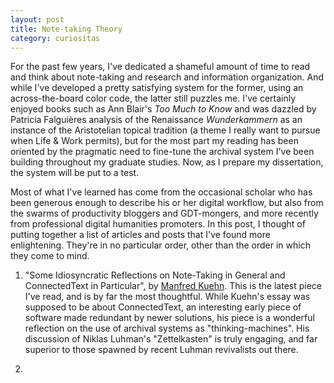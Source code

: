 ```yaml
---
layout: post
title: Note-taking Theory
category: curiositas
---
```


For the past few years, I've dedicated a shameful amount of time to read and think about note-taking and research and information organization. And while I've developed a pretty satisfying system for the former, using an across-the-board color code, the latter still puzzles me. I've certainly enjoyed books such as Ann Blair's *Too Much to Know* and was dazzled by Patricia Falguières analysis of the Renaissance *Wunderkammern* as an instance of the Aristotelian topical tradition (a theme I really want to pursue when Life & Work permits), but for the most part my reading has been oriented by the pragmatic need to fine-tune the archival system I've been building throughout my graduate studies. Now, as I prepare my dissertation, the system will be put to a test.   

Most of what I've learned has come from the occasional scholar who has been generous enough to describe his or her digital workflow, but also from the swarms of productivity bloggers and GDT-mongers, and more recently from professional digital humanities promoters. In this post, I thought of putting together a list of articles and posts that I've found more enlightening. They're in no particular order, other than the order in which they come to mind. 

1. "Some Idiosyncratic Reflections on Note-Taking in General and ConnectedText in Particular", by [Manfred Kuehn](http://www.connectedtext.com/manfred.php). This is the latest piece I've read, and is by far the most thoughtful. While Kuehn's essay was supposed to be about ConnectedText, an interesting early piece of software made redundant by newer solutions, his piece is a wonderful reflection on the use of archival systems as "thinking-machines". His discussion of Niklas Luhman's "Zettelkasten" is truly engaging, and far superior to those spawned by recent Luhman revivalists out there.  

2. 